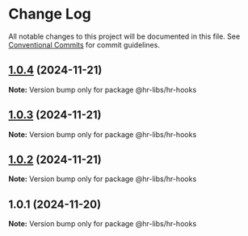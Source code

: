 # Change Log

All notable changes to this project will be documented in this file.
See [Conventional Commits](https://conventionalcommits.org) for commit guidelines.

## [1.0.4](https://github.com/henry940812/hr-libss/compare/@hr-libs/hr-hooks@1.0.2...@hr-libs/hr-hooks@1.0.4) (2024-11-21)

**Note:** Version bump only for package @hr-libs/hr-hooks





## [1.0.3](https://github.com/henry940812/hr-libss/compare/@hr-libs/hr-hooks@1.0.2...@hr-libs/hr-hooks@1.0.3) (2024-11-21)

**Note:** Version bump only for package @hr-libs/hr-hooks





## [1.0.2](https://github.com/henry940812/hr-libss/compare/@hr-libs/hr-hooks@1.0.1...@hr-libs/hr-hooks@1.0.2) (2024-11-21)

**Note:** Version bump only for package @hr-libs/hr-hooks





## 1.0.1 (2024-11-20)

**Note:** Version bump only for package @hr-libs/hr-hooks
